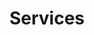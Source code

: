 ---
title: Services
sidebar_position: 4
description: Services
toc_min_heading_level: 2
toc_max_heading_level: 4
tags:
  - Service
  - Line Item
---